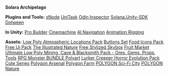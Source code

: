 
**Solara Archipelago**

**Plugins and Tools:**
[xNode](https://github.com/Siccity/xNode)
[UniTask](https://github.com/Cysharp/UniTask)
[Odin Inspector](https://assetstore.unity.com/packages/tools/utilities/odin-inspector-and-serializer-89041)
[Solana.Unity-SDK](https://github.com/magicblock-labs/Solana.Unity-SDK)
[Dotween](https://github.com/Demigiant/dotween)

**In Unity:**
[Pro Builder](https://docs.unity3d.com/Packages/com.unity.probuilder@6.0/manual/index.html)
[Cinemachine](https://github.com/Unity-Technologies/com.unity.cinemachine)
[AI Navigation](https://docs.unity3d.com/Packages/com.unity.ai.navigation@2.0/manual/index.html)
[Animation Rigging](https://docs.unity3d.com/Packages/com.unity.animation.rigging@1.0/manual/index.html)


**Assets:**
[Low Poly Atmospheric Locations Pack](https://assetstore.unity.com/packages/3d/environments/landscapes/low-poly-atmospheric-locations-pack-278928)
[Buttons Set](https://assetstore.unity.com/packages/2d/gui/buttons-set-211824)
[Food Icons Pack](https://assetstore.unity.com/packages/2d/gui/icons/food-icons-pack-70018)
[Free Ui Pack](https://assetstore.unity.com/packages/2d/gui/icons/free-ui-pack-170878)
[The Illustrated Nature](https://assetstore.unity.com/packages/3d/vegetation/the-illustrated-nature-sample-161188)
[Free Stylized Skybox](https://assetstore.unity.com/packages/2d/textures-materials/sky/free-stylized-skybox-212257)
[Fruit Market](https://assetstore.unity.com/packages/3d/props/food/fruit-market-152337)
[Ultimate Low Poly Mining, Cave & Blacksmith Pack - Ores, Gems, Props, Tools](https://assetstore.unity.com/packages/3d/props/ultimate-low-poly-mining-cave-blacksmith-pack-ores-gems-props-to-189279)
[RPG Monster BUNDLE Polyart](https://assetstore.unity.com/packages/3d/characters/creatures/rpg-monster-bundle-polyart-261480)
[Lurker Creeper Horror Evolution Pack Cute Series](https://assetstore.unity.com/packages/3d/characters/creatures/lurker-creeper-horror-evolution-pack-cute-series-200138)
[Polygon Arsenal](https://assetstore.unity.com/packages/vfx/particles/polygon-arsenal-109286)
[Polygon Farm](https://assetstore.unity.com/packages/3d/environments/industrial/polygon-farm-low-poly-3d-art-by-synty-146192)
[POLYGON Sci-Fi City](https://assetstore.unity.com/packages/3d/environments/sci-fi/polygon-sci-fi-city-low-poly-3d-art-by-synty-115950)
[POLYGON Nature](https://assetstore.unity.com/packages/3d/vegetation/trees/polygon-nature-low-poly-3d-art-by-synty-120152)

